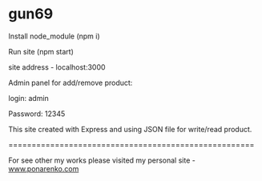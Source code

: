 # gun69

Install node_module (npm i)

Run site (npm start)

site address - localhost:3000

Admin panel for add/remove product:

  login: admin
  
  Password: 12345

This site created with Express and using JSON file for write/read product.

=====================================================

For see other my works please visited my personal site - www.ponarenko.com 
